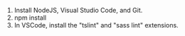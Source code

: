 1. Install NodeJS, Visual Studio Code, and Git.
2. npm install
3. In VSCode, install the "tslint" and "sass lint" extensions.